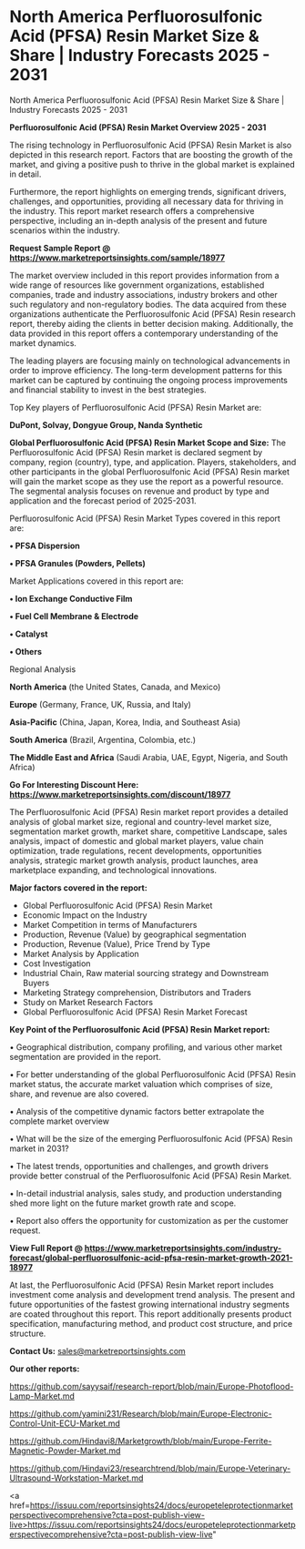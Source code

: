 # North America Perfluorosulfonic Acid (PFSA) Resin Market Size & Share | Industry Forecasts 2025 - 2031
North America Perfluorosulfonic Acid (PFSA) Resin Market Size & Share | Industry Forecasts 2025 - 2031

<Strong> Perfluorosulfonic Acid (PFSA) Resin Market Overview 2025 - 2031</strong>

The rising technology in Perfluorosulfonic Acid (PFSA) Resin Market is also depicted in this research report. Factors that are boosting the growth of the market, and giving a positive push to thrive in the global market is explained in detail.

Furthermore, the report highlights on emerging trends, significant drivers, challenges, and opportunities, providing all necessary data for thriving in the industry. This report market research offers a comprehensive perspective, including an in-depth analysis of the present and future scenarios within the industry.

<strong>Request Sample Report @ <a href=https://www.marketreportsinsights.com/sample/18977>https://www.marketreportsinsights.com/sample/18977</a></strong>

The market overview included in this report provides information from a wide range of resources like government organizations, established companies, trade and industry associations, industry brokers and other such regulatory and non-regulatory bodies. The data acquired from these organizations authenticate the Perfluorosulfonic Acid (PFSA) Resin research report, thereby aiding the clients in better decision making. Additionally, the data provided in this report offers a contemporary understanding of the market dynamics.

The leading players are focusing mainly on technological advancements in order to improve efficiency. The long-term development patterns for this market can be captured by continuing the ongoing process improvements and financial stability to invest in the best strategies.

Top Key players of Perfluorosulfonic Acid (PFSA) Resin Market are:

<strong>DuPont, Solvay, Dongyue Group, Nanda Synthetic</strong>

<strong><b>Global Perfluorosulfonic Acid (PFSA) Resin Market Scope and Size:</b></strong>
The Perfluorosulfonic Acid (PFSA) Resin market is declared segment by company, region (country), type, and application. Players, stakeholders, and other participants in the global Perfluorosulfonic Acid (PFSA) Resin market will gain the market scope as they use the report as a powerful resource. The segmental analysis focuses on revenue and product by type and application and the forecast period of 2025-2031.

Perfluorosulfonic Acid (PFSA) Resin Market Types covered in this report are:

<strong>• PFSA Dispersion

• PFSA Granules (Powders, Pellets)</strong>

Market Applications covered in this report are:

<strong>• Ion Exchange Conductive Film

• Fuel Cell Membrane & Electrode

• Catalyst

• Others</strong> 

Regional Analysis

<strong>North America</strong> (the United States, Canada, and Mexico)

<strong>Europe</strong> (Germany, France, UK, Russia, and Italy)

<strong>Asia-Pacific</strong> (China, Japan, Korea, India, and Southeast Asia)

<strong>South America</strong> (Brazil, Argentina, Colombia, etc.)

<strong>The Middle East and Africa</strong> (Saudi Arabia, UAE, Egypt, Nigeria, and South Africa)

<strong>Go For Interesting Discount Here: <a href=https://www.marketreportsinsights.com/discount/18977>https://www.marketreportsinsights.com/discount/18977</a></strong>

The Perfluorosulfonic Acid (PFSA) Resin market report provides a detailed analysis of global market size, regional and country-level market size, segmentation market growth, market share, competitive Landscape, sales analysis, impact of domestic and global market players, value chain optimization, trade regulations, recent developments, opportunities analysis, strategic market growth analysis, product launches, area marketplace expanding, and technological innovations.

<strong><b>Major factors covered in the report:</b></strong>
<ul>
  <li>Global Perfluorosulfonic Acid (PFSA) Resin Market </li>
  <li>Economic Impact on the Industry</li>
  <li>Market Competition in terms of Manufacturers</li>
  <li>Production, Revenue (Value) by geographical segmentation</li>
  <li>Production, Revenue (Value), Price Trend by Type</li>
  <li>Market Analysis by Application</li>
  <li>Cost Investigation</li>
  <li>Industrial Chain, Raw material sourcing strategy and Downstream Buyers</li>
  <li>Marketing Strategy comprehension, Distributors and Traders</li>
  <li>Study on Market Research Factors</li>
  <li>Global Perfluorosulfonic Acid (PFSA) Resin Market Forecast</li>
</ul>

<strong><b>Key Point of the Perfluorosulfonic Acid (PFSA) Resin Market report:</b></strong>

• Geographical distribution, company profiling, and various other market segmentation are provided in the report.

• For better understanding of the global Perfluorosulfonic Acid (PFSA) Resin market status, the accurate market valuation which comprises of size, share, and revenue are also covered.

• Analysis of the competitive dynamic factors better extrapolate the complete market overview

• What will be the size of the emerging Perfluorosulfonic Acid (PFSA) Resin market in 2031?

• The latest trends, opportunities and challenges, and growth drivers provide better construal of the Perfluorosulfonic Acid (PFSA) Resin Market.

• In-detail industrial analysis, sales study, and production understanding shed more light on the future market growth rate and scope.

• Report also offers the opportunity for customization as per the customer request.

<strong><b>View Full Report @ <a href=https://www.marketreportsinsights.com/industry-forecast/global-perfluorosulfonic-acid-pfsa-resin-market-growth-2021-18977>https://www.marketreportsinsights.com/industry-forecast/global-perfluorosulfonic-acid-pfsa-resin-market-growth-2021-18977</a></b></strong>


At last, the Perfluorosulfonic Acid (PFSA) Resin Market report includes investment come analysis and development trend analysis. The present and future opportunities of the fastest growing international industry segments are coated throughout this report. This report additionally presents product specification, manufacturing method, and product cost structure, and price structure.

<strong>Contact Us:</strong>
sales@marketreportsinsights.com

<strong>Our other reports:</strong>

<a href=https://github.com/sayysaif/research-report/blob/main/Europe-Photoflood-Lamp-Market.md>https://github.com/sayysaif/research-report/blob/main/Europe-Photoflood-Lamp-Market.md</a>

<a href=https://github.com/yamini231/Research/blob/main/Europe-Electronic-Control-Unit-ECU-Market.md>https://github.com/yamini231/Research/blob/main/Europe-Electronic-Control-Unit-ECU-Market.md</a>

<a href=https://github.com/Hindavi8/Marketgrowth/blob/main/Europe-Ferrite-Magnetic-Powder-Market.md>https://github.com/Hindavi8/Marketgrowth/blob/main/Europe-Ferrite-Magnetic-Powder-Market.md</a>

<a href=https://github.com/Hindavi23/researchtrend/blob/main/Europe-Veterinary-Ultrasound-Workstation-Market.md>https://github.com/Hindavi23/researchtrend/blob/main/Europe-Veterinary-Ultrasound-Workstation-Market.md</a>

<a href=https://issuu.com/reportsinsights24/docs/europeteleprotectionmarketperspectivecomprehensive?cta=post-publish-view-live>https://issuu.com/reportsinsights24/docs/europeteleprotectionmarketperspectivecomprehensive?cta=post-publish-view-live</a>"
